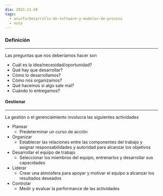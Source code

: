 ```yaml
---
dia: 2023-11-28
tags:
  - aninfo/Desarrollo-de-software-y-modelos-de-proceso
  - nota
---
```

### Definición
---
Las preguntas que nos deberíamos hacer son
* Cuál es la idea/necesidad/oportunidad?
* Qué hay que desarrollar?
* Cómo lo desarrollamos?
* Cómo nos organizamos?
* Qué hacemos si algo sale mal?
* Cuándo lo entregamos?

#### Gestionar
---
La gestión o el gerenciamiento involucra las siguientes actividades
* Planear
	* Predeterminar un curso de acción
* Organizar
	* Establecer las relaciones entre las componentes del trabajo y asignar responsabilidades y autoridad para alcanzar los objetivos
* Desarrollar el equipo de trabajo
	* Seleccionar los miembros del equipo, entrenarlos y desarrollar sus capacidades
* Liderar
	* Crear una atmósfera para apoyar y motivar el equipo a alcanzar los resultados deseados
* Controlar
	* Medir y evaluar la performance de las actividades
